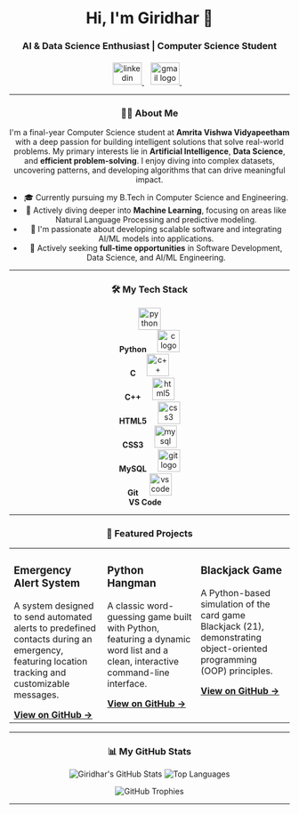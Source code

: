 <div align="center">
  <h1>Hi, I'm Giridhar 👋</h1>
  <h3>AI & Data Science Enthusiast | Computer Science Student</h3>
</div>

<div align="center" style="margin-top: 20px; margin-bottom: 20px;">
  <a href="https://linkedin.com/in/giridhar-r-a01470320" target="_blank">
    <img src="https://raw.githubusercontent.com/maurodesouza/profile-readme-generator/master/src/assets/icons/social/linkedin/default.svg" width="52" height="40" alt="linkedin logo" />
  </a>&nbsp;&nbsp;
  <a href="mailto:your.email@gmail.com" target="_blank">
    <img src="https://raw.githubusercontent.com/maurodesouza/profile-readme-generator/master/src/assets/icons/social/gmail/default.svg" width="52" height="40" alt="gmail logo" />
  </a>&nbsp;&nbsp;
 

---

### 👨‍💻 About Me

I'm a final-year Computer Science student at **Amrita Vishwa Vidyapeetham** with a deep passion for building intelligent solutions that solve real-world problems. My primary interests lie in **Artificial Intelligence**, **Data Science**, and **efficient problem-solving**. I enjoy diving into complex datasets, uncovering patterns, and developing algorithms that can drive meaningful impact.

- 🎓 Currently pursuing my B.Tech in Computer Science and Engineering.
- 🌱 Actively diving deeper into **Machine Learning**, focusing on areas like Natural Language Processing and predictive modeling.
- 🚀 I'm passionate about developing scalable software and integrating AI/ML models into applications.
- 💼 Actively seeking **full-time opportunities** in Software Development, Data Science, and AI/ML Engineering.

---

### 🛠️ My Tech Stack

<p align="center">
  <a href="#" style="text-decoration: none;">
    <img src="https://skillicons.dev/icons?i=python" height="40" alt="python logo"  />
    <br><strong>Python</strong>
  </a>&nbsp;&nbsp;&nbsp;
  <a href="#" style="text-decoration: none;">
    <img src="https://skillicons.dev/icons?i=c" height="40" alt="c logo"  />
    <br><strong>C</strong>
  </a>&nbsp;&nbsp;&nbsp;
  <a href="#" style="text-decoration: none;">
    <img src="https://skillicons.dev/icons?i=cpp" height="40" alt="c++ logo"  />
    <br><strong>C++</strong>
  </a>&nbsp;&nbsp;&nbsp;
  <a href="#" style="text-decoration: none;">
    <img src="https://skillicons.dev/icons?i=html" height="40" alt="html5 logo"  />
    <br><strong>HTML5</strong>
  </a>&nbsp;&nbsp;&nbsp;
  <a href="#" style="text-decoration: none;">
    <img src="https://skillicons.dev/icons?i=css" height="40" alt="css3 logo"  />
    <br><strong>CSS3</strong>
  </a>&nbsp;&nbsp;&nbsp;
  <a href="#" style="text-decoration: none;">
    <img src="https://skillicons.dev/icons?i=mysql" height="40" alt="mysql logo"  />
    <br><strong>MySQL</strong>
  </a>&nbsp;&nbsp;&nbsp;
  <a href="#" style="text-decoration: none;">
    <img src="https://skillicons.dev/icons?i=git" height="40" alt="git logo"  />
    <br><strong>Git</strong>
  </a>&nbsp;&nbsp;&nbsp;
  <a href="#" style="text-decoration: none;">
    <img src="https://skillicons.dev/icons?i=vscode" height="40" alt="vscode logo"  />
    <br><strong>VS Code</strong>
  </a>&nbsp;&nbsp;&nbsp;
</p>

---

### 🚀 Featured Projects

<table>
  <tr>
    <td width="33%" valign="top">
      <h3>Emergency Alert System</h3>
      <p>A system designed to send automated alerts to predefined contacts during an emergency, featuring location tracking and customizable messages.</p>
      <a href="https://github.com/giridhar122/Emergency_Alert_System"><strong>View on GitHub →</strong></a>
    </td>
    <td width="33%" valign="top">
      <h3>Python Hangman</h3>
      <p>A classic word-guessing game built with Python, featuring a dynamic word list and a clean, interactive command-line interface.</p>
      <a href="https://github.com/giridhar122/python-hang"><strong>View on GitHub →</strong></a>
    </td>
    <td width="33%" valign="top">
      <h3>Blackjack Game</h3>
      <p>A Python-based simulation of the card game Blackjack (21), demonstrating object-oriented programming (OOP) principles.</p>
      <a href="https://github.com/giridhar122/Blackjack-"><strong>View on GitHub →</strong></a>
    </td>
  </tr>
</table>

---

### 📊 My GitHub Stats

<p align="center">
  <img src="https://github-readme-stats.vercel.app/api?username=giridhar122&show_icons=true&theme=tokyonight&hide_border=true&count_private=true" alt="Giridhar's GitHub Stats" />
  <img src="https://github-readme-stats.vercel.app/api/top-langs/?username=giridhar122&layout=compact&theme=tokyonight&hide_border=true" alt="Top Languages" />
</p>
<p align="center">
  <img src="https://github-profile-trophy.vercel.app/?username=giridhar122&theme=tokyonight&no-frame=true&row=1&column=6" alt="GitHub Trophies" />
</p>

---
